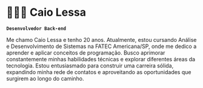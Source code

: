 # 👩🏻‍💻 Caio Lessa

**`Desenvolvedor Back-end`**

Me chamo Caio Lessa e tenho 20 anos. Atualmente, estou cursando Análise e Desenvolvimento de Sistemas na FATEC Americana/SP, onde me dedico a aprender e aplicar conceitos de programação. Busco aprimorar constantemente minhas habilidades técnicas e explorar diferentes áreas da tecnologia. Estou entusiasmado para construir uma carreira sólida, expandindo minha rede de contatos e aproveitando as oportunidades que surgirem ao longo do caminho.
